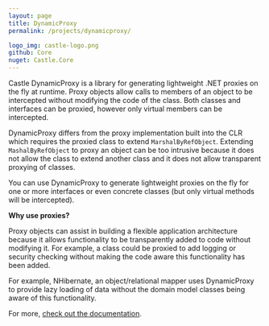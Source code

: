 ```yaml
---
layout: page
title: DynamicProxy
permalink: /projects/dynamicproxy/

logo_img: castle-logo.png
github: Core
nuget: Castle.Core
---
```

Castle DynamicProxy is a library for generating lightweight .NET proxies on the fly at runtime. Proxy objects allow calls to members of an object to be intercepted without modifying the code of the class. Both classes and interfaces can be proxied, however only virtual members can be intercepted.

DynamicProxy differs from the proxy implementation built into the CLR which requires the proxied class to extend `MarshalByRefObject`. Extending `MashalByRefObject` to proxy an object can be too intrusive because it does not allow the class to extend another class and it does not allow transparent proxying of classes.

You can use DynamicProxy to generate lightweight proxies on the fly for one or more interfaces or even concrete classes (but only virtual methods will be intercepted).

**Why use proxies?**

Proxy objects can assist in building a flexible application architecture because it allows functionality to be transparently added to code without modifying it. For example, a class could be proxied to add logging or security checking without making the code aware this functionality has been added.

For example, NHibernate, an object/relational mapper uses DynamicProxy to provide lazy loading of data without the domain model classes being aware of this functionality.

For more, [check out the documentation][docs].

[docs]: https://github.com/castleproject/Core/blob/master/docs/dynamicproxy.md